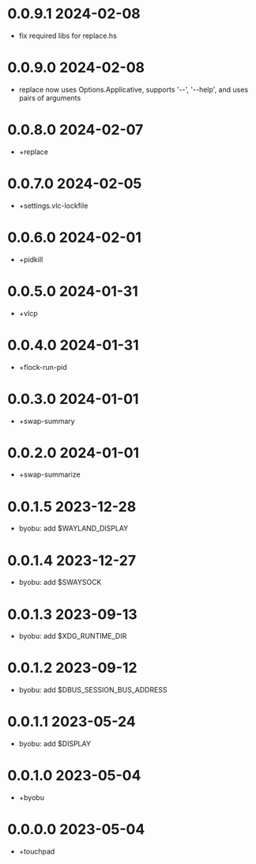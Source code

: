 0.0.9.1 2024-02-08
==================
- fix required libs for replace.hs

0.0.9.0 2024-02-08
==================
- replace now uses Options.Applicative, supports '--', '--help', and uses pairs of
  arguments

0.0.8.0 2024-02-07
==================
- +replace

0.0.7.0 2024-02-05
==================
- +settings.vlc-lockfile

0.0.6.0 2024-02-01
==================
- +pidkill

0.0.5.0 2024-01-31
==================
- +vlcp

0.0.4.0 2024-01-31
==================
- +flock-run-pid

0.0.3.0 2024-01-01
==================
- +swap-summary

0.0.2.0 2024-01-01
==================
- +swap-summarize

0.0.1.5 2023-12-28
==================
- byobu: add $WAYLAND_DISPLAY

0.0.1.4 2023-12-27
==================
- byobu: add $SWAYSOCK

0.0.1.3 2023-09-13
==================
- byobu: add $XDG_RUNTIME_DIR

0.0.1.2 2023-09-12
==================
- byobu: add $DBUS_SESSION_BUS_ADDRESS

0.0.1.1 2023-05-24
==================
- byobu: add $DISPLAY

0.0.1.0 2023-05-04
==================
- +byobu

0.0.0.0 2023-05-04
===================
- +touchpad
